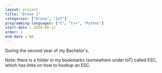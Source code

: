 ```yaml
---
layout: project
title: "Drone 1"
categories: ["Drone", "IoT"]
programming-languages: ["C", "C++", "Python"]
start-date : 2020-09-12
order: 1
end-date : NA
---
```


During the second year of my Bachelor's, 

Note: there is a folder in my bookmarks (somewhere under IoT) called ESC, which has links on how to hookup an ESC.